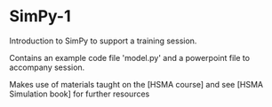 # SimPy-1
Introduction to SimPy to support a training session.

Contains an example code file 'model.py' and a powerpoint file to accompany session.

Makes use of materials taught on the [HSMA course] and see [HSMA Simulation book] for further resources
